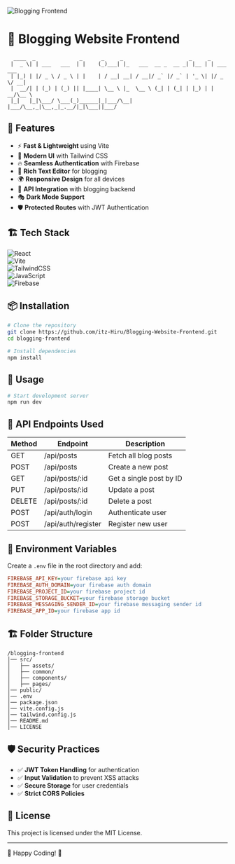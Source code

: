 ![Blogging Frontend](https://img.shields.io/badge/Blogging%20Frontend-ReactVite,%20TailwindCSS,%20JavaScript-blue?style=for-the-badge&logo=react)

# 🚀 Blogging Website Frontend

```ascii
  ____  _              _      _     _                     _     _            
 |  _ \| | ___   ___  | |    (_)___| |_   ___  __ _  __ _| |__ | | ___  ___  
 | |_) | |/ _ \ / _ \ | |    | / __| __| / __|/ _` |/ _` | '_ \| |/ _ \/ __| 
 |  __/| | (_) | (_) || |____| \__ \ |_  \__ \ (_| | (_| | |_) | |  __/\__ \ 
 |_|   |_|\___/ \___(_)______|_|___/\__| |___/\__,_|\__,_|_.__/|_|\___||___/
```

## 🌟 Features

- ⚡ **Fast & Lightweight** using Vite
- 🎨 **Modern UI** with Tailwind CSS
- 🔥 **Seamless Authentication** with Firebase
- 📄 **Rich Text Editor** for blogging
- 🌍 **Responsive Design** for all devices
- 📡 **API Integration** with blogging backend
- 🎭 **Dark Mode Support**
- 🛡️ **Protected Routes** with JWT Authentication

## 🏗️ Tech Stack

![React](https://img.shields.io/badge/React-61DAFB?style=flat-square&logo=react&logoColor=white)  
![Vite](https://img.shields.io/badge/Vite-646CFF?style=flat-square&logo=vite&logoColor=white)  
![TailwindCSS](https://img.shields.io/badge/TailwindCSS-38B2AC?style=flat-square&logo=tailwind-css&logoColor=white)  
![JavaScript](https://img.shields.io/badge/JavaScript-F7DF1E?style=flat-square&logo=javascript&logoColor=white)  
![Firebase](https://img.shields.io/badge/Firebase-FFCA28?style=flat-square&logo=firebase&logoColor=white)  

## 📦 Installation

```bash
# Clone the repository
git clone https://github.com/itz-Hiru/Blogging-Website-Frontend.git
cd blogging-frontend

# Install dependencies
npm install
```

## 🚀 Usage

```bash
# Start development server
npm run dev
```

## 📡 API Endpoints Used

| Method | Endpoint             | Description               |
|--------|---------------------|---------------------------|
| GET    | /api/posts          | Fetch all blog posts     |
| POST   | /api/posts          | Create a new post        |
| GET    | /api/posts/:id      | Get a single post by ID  |
| PUT    | /api/posts/:id      | Update a post           |
| DELETE | /api/posts/:id      | Delete a post           |
| POST   | /api/auth/login     | Authenticate user       |
| POST   | /api/auth/register  | Register new user       |

## 🔑 Environment Variables

Create a `.env` file in the root directory and add:

```ini
FIREBASE_API_KEY=your firebase api key
FIREBASE_AUTH_DOMAIN=your firebase auth domain
FIREBASE_PROJECT_ID=your firebase project id
FIREBASE_STORAGE_BUCKET=your firebase storage bucket
FIREBASE_MESSAGING_SENDER_ID=your firebase messaging sender id
FIREBASE_APP_ID=your firebase app id
```

## 🏗️ Folder Structure

```
/blogging-frontend
│── src/
│   ├── assets/
│   ├── common/
│   ├── components/
│   ├── pages/
│── public/
│── .env
│── package.json
│── vite.config.js
│── tailwind.config.js
│── README.md
│── LICENSE
```

## 🛡️ Security Practices

- ✅ **JWT Token Handling** for authentication
- ✅ **Input Validation** to prevent XSS attacks
- ✅ **Secure Storage** for user credentials
- ✅ **Strict CORS Policies**

## 📜 License

This project is licensed under the MIT License.

---
🚀 Happy Coding! 🎉
